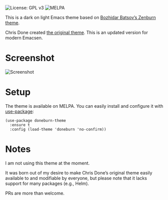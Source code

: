 ![License: GPL
v3](https://img.shields.io/badge/License-GPL%20v3-blue.svg)
![MELPA](https://melpa.org/packages/doneburn-theme-badge.svg)

This is a dark on light Emacs theme based on [Bozhidar Batsov’s Zenburn
theme](https://github.com/bbatsov/zenburn-emacs).

Chris Done created [the original
theme](https://github.com/chrisdone/zenburn). This is an updated version
for modern Emacsen.

Screenshot
==========

![Screenshot](https://github.com/manuel-uberti/doneburn/blob/master/screenshot.png)

Setup
=====

The theme is available on MELPA. You can easily install and configure it
with [use-package](https://github.com/jwiegley/use-package):

    (use-package doneburn-theme
      :ensure t
      :config (load-theme 'doneburn 'no-confirm))

Notes
=====

I am not using this theme at the moment.

It was born out of my desire to make Chris Done’s original theme easily
available to and modifiable by everyone, but please note that it lacks support
for many packages (e.g., Helm).

PRs are more than welcome.
